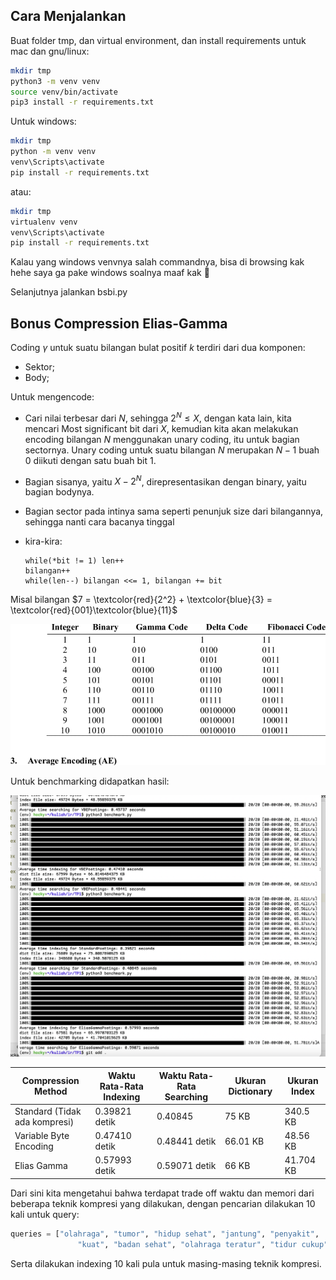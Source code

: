 ## Cara Menjalankan

Buat folder tmp, dan virtual environment, dan install requirements untuk mac dan gnu/linux:

```bash
mkdir tmp
python3 -m venv venv
source venv/bin/activate
pip3 install -r requirements.txt
```

Untuk windows:

```bash
mkdir tmp
python -m venv venv
venv\Scripts\activate
pip install -r requirements.txt
```

atau:

```bash
mkdir tmp
virtualenv venv
venv\Scripts\activate
pip install -r requirements.txt
```

Kalau yang windows venvnya salah commandnya, bisa di browsing kak hehe saya ga pake windows soalnya maaf kak :pray: 

Selanjutnya jalankan bsbi.py

## Bonus Compression Elias-Gamma

Coding $\gamma$ untuk suatu bilangan bulat positif $k$ terdiri dari dua komponen:

- Sektor;
- Body;

Untuk mengencode:

- Cari nilai terbesar dari $N$, sehingga $2^N \leq X$, dengan kata lain, kita mencari Most significant bit dari $X$, kemudian kita akan melakukan encoding bilangan $N$ menggunakan unary coding, itu untuk bagian sectornya. Unary coding untuk suatu bilangan $N$ merupakan $N -1$ buah $0$ diikuti dengan satu buah bit $1$. 

- Bagian sisanya, yaitu $X - 2^N$, direpresentasikan dengan binary, yaitu bagian bodynya. 

- Bagian sector pada intinya sama seperti penunjuk size dari bilangannya, sehingga nanti cara bacanya tinggal 

- kira-kira:

  ```
  while(*bit != 1) len++
  bilangan++
  while(len--) bilangan <<= 1, bilangan += bit
  ```

Misal bilangan $7 = \textcolor{red}{2^2} + \textcolor{blue}{3} = \textcolor{red}{001}\textcolor{blue}{11}$

![Sample codes for Elias Gamma, Elias Delta, and Fibonacci Coding.](assets/Sample-codes-for-Elias-Gamma-Elias-Delta-and-Fibonacci-Coding.png)

Untuk benchmarking didapatkan hasil:

![image-20220913012641473](assets/image-20220913012641473.png)

| Compression Method            | Waktu Rata-Rata Indexing | Waktu Rata-Rata Searching | Ukuran Dictionary | Ukuran Index |
| ----------------------------- | ------------------------ | ------------------------- | ----------------- | ------------ |
| Standard (Tidak ada kompresi) | 0.39821 detik            | 0.40845                   | 75 KB             | 340.5 KB     |
| Variable Byte Encoding        | 0.47410 detik            | 0.48441 detik             | 66.01 KB          | 48.56 KB     |
| Elias Gamma                   | 0.57993 detik            | 0.59071 detik             | 66 KB             | 41.704 KB    |

Dari sini kita mengetahui bahwa terdapat trade off waktu dan memori dari beberapa teknik kompresi yang dilakukan, dengan pencarian dilakukan 10 kali untuk query:

```python
queries = ["olahraga", "tumor", "hidup sehat", "jantung", "penyakit",
               "kuat", "badan sehat", "olahraga teratur", "tidur cukup"]
```

Serta dilakukan indexing 10 kali pula untuk masing-masing teknik kompresi.